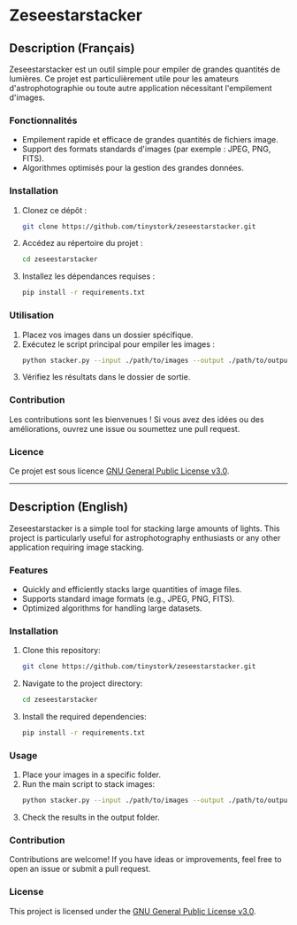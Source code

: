 # Zeseestarstacker

## Description (Français)
Zeseestarstacker est un outil simple pour empiler de grandes quantités de lumières. Ce projet est particulièrement utile pour les amateurs d'astrophotographie ou toute autre application nécessitant l'empilement d'images.

### Fonctionnalités
- Empilement rapide et efficace de grandes quantités de fichiers image.
- Support des formats standards d'images (par exemple : JPEG, PNG, FITS).
- Algorithmes optimisés pour la gestion des grandes données.

### Installation
1. Clonez ce dépôt :
   ```bash
   git clone https://github.com/tinystork/zeseestarstacker.git
   ```
2. Accédez au répertoire du projet :
   ```bash
   cd zeseestarstacker
   ```
3. Installez les dépendances requises :
   ```bash
   pip install -r requirements.txt
   ```

### Utilisation
1. Placez vos images dans un dossier spécifique.
2. Exécutez le script principal pour empiler les images :
   ```bash
   python stacker.py --input ./path/to/images --output ./path/to/output
   ```
3. Vérifiez les résultats dans le dossier de sortie.

### Contribution
Les contributions sont les bienvenues ! Si vous avez des idées ou des améliorations, ouvrez une issue ou soumettez une pull request.

### Licence
Ce projet est sous licence [GNU General Public License v3.0](LICENSE).

---

## Description (English)
Zeseestarstacker is a simple tool for stacking large amounts of lights. This project is particularly useful for astrophotography enthusiasts or any other application requiring image stacking.

### Features
- Quickly and efficiently stacks large quantities of image files.
- Supports standard image formats (e.g., JPEG, PNG, FITS).
- Optimized algorithms for handling large datasets.

### Installation
1. Clone this repository:
   ```bash
   git clone https://github.com/tinystork/zeseestarstacker.git
   ```
2. Navigate to the project directory:
   ```bash
   cd zeseestarstacker
   ```
3. Install the required dependencies:
   ```bash
   pip install -r requirements.txt
   ```

### Usage
1. Place your images in a specific folder.
2. Run the main script to stack images:
   ```bash
   python stacker.py --input ./path/to/images --output ./path/to/output
   ```
3. Check the results in the output folder.

### Contribution
Contributions are welcome! If you have ideas or improvements, feel free to open an issue or submit a pull request.

### License
This project is licensed under the [GNU General Public License v3.0](LICENSE).
